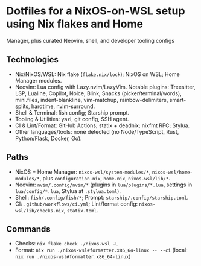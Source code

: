 # Dotfiles for a NixOS-on-WSL setup using Nix flakes and Home

Manager, plus curated Neovim, shell, and developer tooling configs

## Technologies

- Nix/NixOS/WSL: Nix flake (`flake.nix/lock`); NixOS on WSL;
  Home Manager modules.
- Neovim: Lua config with Lazy.nvim/LazyVim.
  Notable plugins: Treesitter, LSP, Lualine, Copilot, Noice,
  Blink, Snacks (picker/terminal/words), mini.files,
  indent-blankline, vim-matchup, rainbow-delimiters,
  smart-splits, hardtime, nvim-surround.
- Shell & Terminal: fish config; Starship prompt.
- Tooling & Utilities: yazi, git config, SSH agent.
- CI & Lint/Format: GitHub Actions; statix + deadnix; nixfmt RFC;
  Stylua.
- Other languages/tools: none detected (no Node/TypeScript, Rust,
  Python/Flask, Docker, Go).

## Paths

- NixOS + Home Manager: `nixos-wsl/system-modules/*`,
  `nixos-wsl/home-modules/*`, plus `configuration.nix`, `home.nix`,
  `nixos-wsl/lib/*`.
- Neovim: `nvim/.config/nvim/*` (plugins in `lua/plugins/*.lua`,
  settings in `lua/config/*.lua`, Stylua at `.stylua.toml`).
- Shell: `fish/.config/fish/*`; Prompt:
  `starship/.config/starship.toml`.
- CI: `.github/workflows/ci.yml`; Lint/format config:
  `nixos-wsl/lib/checks.nix`, `statix.toml`.

## Commands

- Checks: `nix flake check ./nixos-wsl -L`
- Format: `nix run ./nixos-wsl#formatter.x86_64-linux -- --ci`
  (local: `nix run ./nixos-wsl#formatter.x86_64-linux`)
